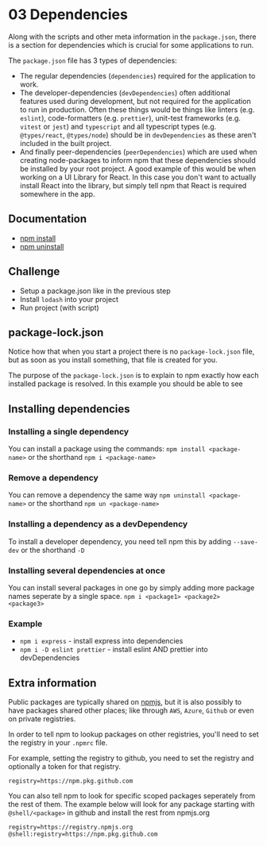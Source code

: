 # 03 Dependencies

Along with the scripts and other meta information in the `package.json`, there is a section for dependencies which is crucial for some applications to run.

The `package.json` file has 3 types of dependencies:
- The regular dependencies (`dependencies`) required for the application to work.
- The developer-dependencies (`devDependencies`) often additional features used during development, but not required for the application to run in production. Often these things would be things like linters (e.g. `eslint`), code-formatters (e.g. `prettier`), unit-test frameworks (e.g. `vitest` or `jest`) and `typescript` and all typescript types (e.g. `@types/react`, `@types/node`) should be in `devDependencies` as these aren't included in the built project.
- And finally peer-dependencies (`peerDependencies`) which are used when creating node-packages to inform npm that these dependencies should be installed by your root project. A good example of this would be when working on a UI Library for React. In this case you don't want to actually install React into the library, but simply tell npm that React is required somewhere in the app. 

## Documentation

- [npm install](https://docs.npmjs.com/cli/v8/commands/npm-install)  
- [npm uninstall](https://docs.npmjs.com/cli/v8/commands/npm-uninstall)

## Challenge

- Setup a package.json like in the previous step
- Install `lodash` into your project
- Run project (with script)

## package-lock.json

Notice how that when you start a project there is no `package-lock.json` file, but as soon as you install something, that file is created for you.

The purpose of the `package-lock.json` is to explain to npm exactly how each installed package is resolved. In this example you should be able to see

## Installing dependencies

### Installing a single dependency

You can install a package using the commands:
`npm install <package-name>`
or the shorthand
`npm i <package-name>`

### Remove a dependency

You can remove a dependency the same way
`npm uninstall <package-name>`
or the shorthand
`npm un <package-name>`

### Installing a dependency as a devDependency

To install a developer dependency, you need tell npm this by adding `--save-dev` or the shorthand `-D`

### Installing several dependencies at once

You can install several packages in one go by simply adding more package names seperate by a single space.
`npm i <package1> <package2> <package3>`

### Example

- `npm i express` - install express into dependencies
- `npm i -D eslint prettier` - install eslint AND prettier into devDependencies

## Extra information

Public packages are typically shared on [npmjs](https://www.npmjs.com/), but it is also possibly to have packages shared other places; like through `AWS`, `Azure`, `Github` or even on private registries. 

In order to tell npm to lookup packages on other registries, you'll need to set the registry in your `.npmrc` file.

For example, setting the registry to github, you need to set the registry and optionally a token for that registry.
```
registry=https://npm.pkg.github.com
```

You can also tell npm to look for specific scoped packages seperately from the rest of them. The example below will look for any package starting with `@shell/<package>` in github and install the rest from npmjs.org
```
registry=https://registry.npmjs.org
@shell:registry=https://npm.pkg.github.com
```